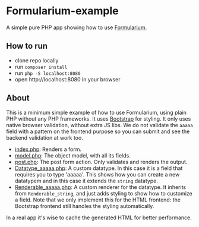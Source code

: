 # Formularium-example

A simple pure PHP app showing how to use [Formularium](https://github.com/Corollarium/Formularium).

## How to run

- clone repo locally
- run `composer install`
- run `php -S localhost:8080`
- open http://localhost:8080 in your browser

## About

This is a minimum simple example of how to use Formularium, using plain PHP without any PHP frameworks. It uses [Bootstrap](https://getbootstrap.com/) for styling. It only uses native browser validation, without extra JS libs. We do not validate the `aaaaa` field with a pattern on the frontend purpose so you can submit and see the backend validation at work too.

- [index.php](https://github.com/Corollarium/Formularium-example/blob/master/index.php): Renders a form.
- [model.php](https://github.com/Corollarium/Formularium-example/blob/master/model.php): The object model, with all its fields.
- [post.php](https://github.com/Corollarium/Formularium-example/blob/master/post.php): The post form action. Only validates and renders the output.
- [Datatype_aaaaa.php](https://github.com/Corollarium/Formularium-example/blob/master/Datatype_aaaaa.php): A custom datatype. In this case it is a field that requires you to 
type 'aaaaa'. This shows how you can create a new datatypem and in this case it extends the `string` datatype.
- [Renderable_aaaaa.php](https://github.com/Corollarium/Formularium-example/blob/master/Renderable_aaaaa.php): A custom renderer for the datatype. It inherits from `Renderable_string`, and just adds styling to show how to customize a field. Note that we only implement this for the HTML frontend: the Bootstrap frontend still handles the styling automatically. 

In a real app it's wise to cache the generated HTML for better performance.